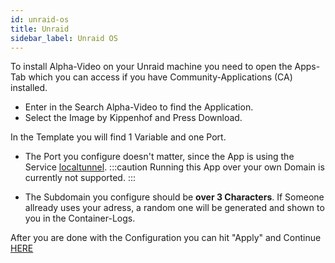 ```yaml
---
id: unraid-os
title: Unraid
sidebar_label: Unraid OS
---
```


To install Alpha-Video on your Unraid machine you need to open the Apps-Tab which you can access if you have Community-Applications (CA) installed.

* Enter in the Search Alpha-Video to find the Application.
* Select the Image by Kippenhof and Press Download.

In the Template you will find 1 Variable and one Port.

* The Port you configure doesn't matter, since the App is using the Service [localtunnel](https://github.com/localtunnel/localtunnel).
:::caution Running this App over your own Domain is currently not supported. :::

* The Subdomain you configure should be **over 3 Characters**. If Someone allready uses your adress, a random one will be generated and shown to you in the Container-Logs.

After you are done with the Configuration you can hit "Apply" and Continue [HERE](https://alpha-video.andrewstech.me/docs/doc4)

